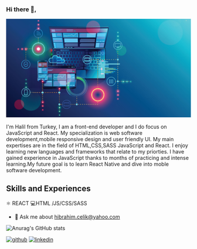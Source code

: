 ### Hi there 👋,

![Front-End Development](https://github.com/halilibrahimcelik/halilibrahimcelik/blob/main/banner.jpg)

I'm Halil from Turkey, I am a front-end developer and I do focus on JavaScript and React. My specialization is web software development,mobile responsive design and user friendly UI. My main expertises are in the field of HTML,CSS,SASS JavaScript and React. I enjoy learning new languages and frameworks that relate to my priorties. I have gained experience in JavaScript thanks to months of practicing and intense learning.My future goal is to learn React Native and dive into moble software development.

## Skills and Experiences
:atom_symbol:  REACT
:computer:HTML /JS/CSS/SASS


- 💬 Ask me about hibrahim.celik@yahoo.com

![Anurag's GitHub stats](https://github-readme-stats.vercel.app/api?username=halilibrahimcelik&show_icons=true&theme=radical)

[<img src='https://cdn.jsdelivr.net/npm/simple-icons@3.0.1/icons/github.svg' alt='github' height='40'>](https://github.com/halilibrahimcelik)  [<img src='https://cdn.jsdelivr.net/npm/simple-icons@3.0.1/icons/linkedin.svg' alt='linkedin' height='40'>](https://www.linkedin.com/in/halil-ibrahim-celik)   

